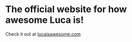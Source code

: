 # The official website for how awesome Luca is!

Check it out at [lucaisawesome.com](https://lucaisawesome.com)
